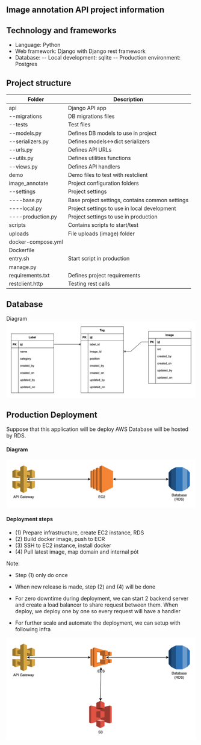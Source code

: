 ## Image annotation API project information

## Technology and frameworks

- Language: Python
- Web framework: Django with Django rest framework
- Database:
  -- Local development: sqlite
  -- Production environment: Postgres

## Project structure

| Folder             | Description                                     |
| ------------------ | ----------------------------------------------- |
| api                | Django API app                                  |
| --migrations       | DB migrations files                             |
| --tests            | Test files                                      |
| --models.py        | Defines DB models to use in project             |
| --serializers.py   | Defines models<->dict serializers               |
| --urls.py          | Defines API URLs                                |
| --utils.py         | Defines utilities functions                     |
| --views.py         | Defines API handlers                            |
| demo               | Demo files to test with restclient              |
| image_annotate     | Project configuration folders                   |
| --settings         | Project settings                                |
| ----base.py        | Base project settings, contains common settings |
| ----local.py       | Project settings to use in local development    |
| ----production.py  | Project settings to use in production           |
| scripts            | Contains scripts to start/test                  |
| uploads            | File uploads (image) folder                     |
| docker-compose.yml |                                                 |
| Dockerfile         |                                                 |
| entry.sh           | Start script in production                      |
| manage.py          |                                                 |
| requirements.txt   | Defines project requirements                    |
| restclient.http    | Testing rest calls                              |

## Database

Diagram
![DB diagram](./images/db_diagram.png)

## Production Deployment

Suppose that this application will be deploy AWS
Database will be hosted by RDS.

#### Diagram

![Simple deployment](./images/deployment-simple.png)

#### Deployment steps

- (1) Prepare infrastructure, create EC2 instance, RDS
- (2) Build docker image, push to ECR
- (3) SSH to EC2 instance, install docker
- (4) Pull latest image, map domain and internal pỏt

Note:

- Step (1) only do once
- When new release is made, step (2) and (4) will be done
- For zero downtime during deployment, we can start 2 backend server and create a load balancer to share request between them. When deploy, we deploy one by one so every request will have a handler

- For further scale and automate the deployment, we can setup with following infra

![Simple deployment](./images/deployment-advanced.png)
